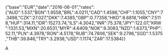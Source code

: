 {"base":"EUR","date":"2016-06-01","rates":{"AUD":1.537,"BGN":1.9558,"BRL":4.0211,"CAD":1.4586,"CHF":1.1055,"CNY":7.3498,"CZK":27.027,"DKK":7.4385,"GBP":0.77358,"HKD":8.6818,"HRK":7.5118,"HUF":314.11,"IDR":15273.74,"ILS":4.3042,"INR":75.378,"JPY":122.07,"KRW":1331.53,"MXN":20.6531,"MYR":4.6409,"NOK":9.3083,"NZD":1.6373,"PHP":52.11,"PLN":4.3978,"RON":4.5178,"RUB":74.7806,"SEK":9.2796,"SGD":1.5375,"THB":39.846,"TRY":3.2938,"USD":1.1174,"ZAR":17.5384}}

A
